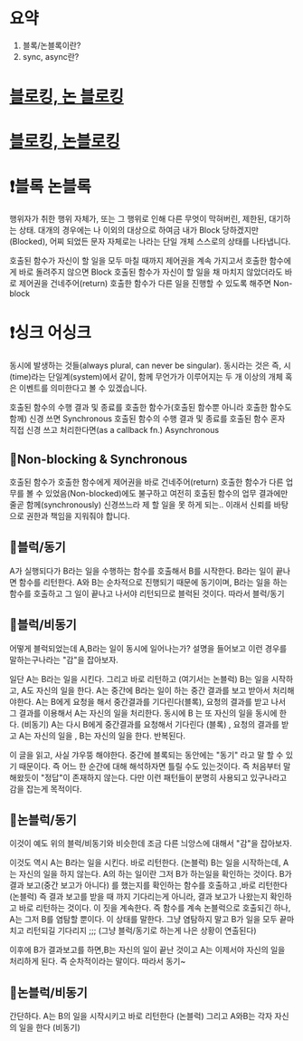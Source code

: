# 요약
1. 블록/논블록이란?
2. sync, async란?

# [블로킹, 논 블로킹](https://www.youtube.com/watch?v=oEIoqGd-Sns)

# [블로킹, 논블로킹](https://www.youtube.com/watch?v=IdpkfygWIMk)


# ❗블록 논블록
행위자가 취한 행위 자체가, 또는 그 행위로 인해 다른 무엇이 막혀버린, 제한된, 대기하는 상태.
대개의 경우에는 나 이외의 대상으로 하여금 내가 Block 당하겠지만(Blocked), 어찌 되었든 문자 자체로는 나라는 단일 개체 스스로의 상태를 나타냅니다.

호출된 함수가 자신이 할 일을 모두 마칠 때까지 제어권을 계속 가지고서 호출한 함수에게 바로 돌려주지 않으면 Block
호출된 함수가 자신이 할 일을 채 마치지 않았더라도 바로 제어권을 건네주어(return) 호출한 함수가 다른 일을 진행할 수 있도록 해주면 Non-block



# ❗싱크 어싱크
동시에 발생하는 것들(always plural, can never be singular).
동시라는 것은 즉, 시(time)라는 단일계(system)에서 같이, 함께 무언가가 이루어지는 두 개 이상의 개체 혹은 이벤트를 의미한다고 볼 수 있겠습니다.

호출된 함수의 수행 결과 및 종료를 호출한 함수가(호출된 함수뿐 아니라 호출한 함수도 함께) 신경 쓰면 Synchronous
호출된 함수의 수행 결과 및 종료를 호출된 함수 혼자 직접 신경 쓰고 처리한다면(as a callback fn.) Asynchronous


## 🔖Non-blocking & Synchronous
호출된 함수가 호출한 함수에게 제어권을 바로 건네주어(return) 호출한 함수가 다른 업무를 볼 수 있었음(Non-blocked)에도 불구하고 여전히 호출된 함수의 업무 결과에만 줄곧 함께(synchronously) 신경쓰느라 제 할 일을 못 하게 되는.. 이래서 신뢰를 바탕으로 권한과 책임을 지워줘야 합니다.


## 🔖블럭/동기 

A가 실행되다가 B라는 일을 수행하는 함수를 호출해서 B를 시작한다. B라는 일이 끝나면 함수를 리턴한다. A와 B는 순차적으로 진행되기 때문에 동기이며,  B라는 일을 하는 함수를 호출하고 그 일이 끝나고 나서야 리턴되므로 블럭된 것이다. 따라서 블럭/동기 



## 🔖블럭/비동기 

어떻게 블럭되었는데 A,B라는 일이 동시에 일어나는가? 설명을 들어보고 이런 경우를 말하는구나라는 "감"을 잡아보자.

일단 A는 B라는 일을 시킨다. 그리고 바로 리턴하고 (여기서는 논블럭)  B는 일을 시작하고, A도 자신의 일을 한다. A는 중간에 B라는 일이 하는 중간 결과를 보고 받아서 처리해야한다. A는 B에게 요청을 해서 중간결과를 기다린다(블록), 요청의 결과를 받고 나서 그 결과를 이용해서 A는 자신의 일을 처리한다. 동시에 B 는 또 자신의 일을 동시에 한다. (비동기) A는 다시 B에게 중간결과를 요청해서 기다린다 (블록) , 요청의 결과를 받고 A는 자신의 일을 , B는 자신의 일을 한다. 반복된다.

이 글을 읽고, 사실 갸우뚱 해야한다. 중간에 블록되는 동안에는 "동기" 라고 말 할 수 있기 때문이다. 즉 어느 한 순간에 대해 해석하자면 틀릴 수도 있는것이다. 즉 처음부터 말해왔듯이 "정답"이 존재하지 않는다. 다만 이런 패턴들이 분명히 사용되고 있구나라고 감을 잡는게 목적이다.



## 🔖논블럭/동기 

이것이 예도 위의 블럭/비동기와 비슷한데 조금 다른 늬앙스에 대해서 "감"을 잡아보자.

이것도 역시 A는 B라는 일을 시킨다. 바로 리턴한다. (논블럭)  B는 일을 시작하는데, A는 자신의 일을 하지 않는다. A의 하는 일이란 그저 B가 하는일을 확인하는 것이다. B가 결과 보고(중간 보고가 아니다) 를 했는지를 확인하는 함수를 호출하고 ,바로 리턴한다 (논블럭) 즉 결과 보고를 받을 때 까지 기다리는게 아니라, 결과 보고가 나왔는지 확인하고 바로 리턴하는 것이다.  이 짓을 계속한다. 즉 함수를 계속 논블럭으로 호출되긴 하나, A는 그저 B를 염탐할 뿐이다. 이 상태를 말한다. 그냥 염탐하지 말고 B가 일을 모두 끝마치고 리턴되길 기다리지 ;;; (그냥 블럭/동기로 하는게 나은 상황이 연출된다) 

이후에 B가 결과보고를 하면,B는 자신의 일이 끝난 것이고 A는 이제서야 자신의 일을 처리하게 된다. 즉 순차적이라는 말이다. 따라서 동기~

## 🔖논블럭/비동기 

간단하다. A는 B의 일을 시작시키고 바로 리턴한다 (논블럭) 그리고 A와B는 각자 자신의 일을 한다 (비동기) 

